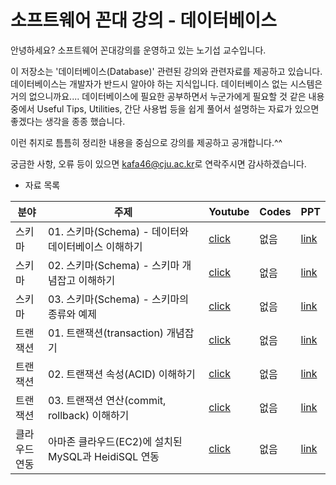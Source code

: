 # 소프트웨어 꼰대 강의 - 데이터베이스

<p>
    안녕하세요? 소프트웨어 꼰대강의를 운영하고 있는 노기섭 교수입니다.
</p>
<p>
    이 저장소는 '데이터베이스(Database)' 관련된 강의와 관련자료를 제공하고 있습니다. 데이터베이스는 개발자가 반드시 알아야 하는 지식입니다. 데이터베이스 없는 시스템은 거의 없으니까요.... 데이터베이스에 필요한 공부하면서 누군가에게 필요할 것 같은 내용 중에서 Useful Tips, Utilities, 간단 사용법 등을 쉽게 풀어서 설명하는 자료가 있으면 좋겠다는 생각을 종종 했습니다.
</p>
<p>
    이런 취지로 틈틈히 정리한 내용을 중심으로 강의를 제공하고 공개합니다.^^
</p>


궁금한 사항, 오류 등이 있으면 [kafa46@cju.ac.kr](mailto:kafa46@cju.ac.kr)로 연락주시면 감사하겠습니다.

- 자료 목록

|분야|주제|Youtube|Codes|PPT|
|---|---|---|---|---|
|스키마|01. 스키마(Schema) - 데이터와 데이터베이스 이해하기|[click](https://youtu.be/UD5o3Icw-Pg)|없음|[link](https://github.com/kafa46/database/blob/master/01_schema/01_what_is_schema.pdf)|
|스키마|02. 스키마(Schema) - 스키마 개념잡고 이해하기|[click](https://youtu.be/ho42XWNCKY8)|없음|[link](https://github.com/kafa46/database/blob/master/01_schema/01_what_is_schema.pdf)|
|스키마|03. 스키마(Schema) - 스키마의 종류와 예제|[click](https://youtu.be/forbtwMZ9Xo)|없음|[link](https://github.com/kafa46/database/blob/master/01_schema/01_what_is_schema.pdf)|
|트랜잭션|01. 트랜잭션(transaction) 개념잡기|[click](https://youtu.be/sUq7K2-1k3E)|없음|[link](https://github.com/kafa46/database/blob/master/02_transaction/01_what_is_transaction.pdf)|
|트랜잭션|02. 트랜잭션 속성(ACID) 이해하기|[click](https://youtu.be/nKUdM-4sEdw)|없음|[link](https://github.com/kafa46/database/blob/master/02_transaction/01_what_is_transaction.pdf)|
|트랜잭션|03. 트랜잭션 연산(commit, rollback) 이해하기|[click](https://youtu.be/lANy2qjWLu4)|없음|[link](https://github.com/kafa46/database/blob/master/02_transaction/01_what_is_transaction.pdf)|
|클라우드<br>연동|아마존 클라우드(EC2)에 설치된 MySQL과 HeidiSQL 연동|[click](https://youtu.be/eC5Hj5TQhhI)|없음|[link](https://github.com/kafa46/database/blob/master/03_cloud_computing_and_db/01_aws-mysql-heidisql-connection.pdf)|